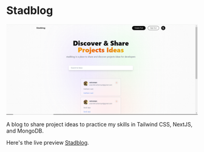 # Stadblog

![Stadblog Banner](public/assets/images/stadblog1.PNG)

A blog to share project ideas to practice my skills in Tailwind CSS, NextJS, and MongoDB.

Here's the live preview [Stadblog](https://stadblog.vercel.app/).

